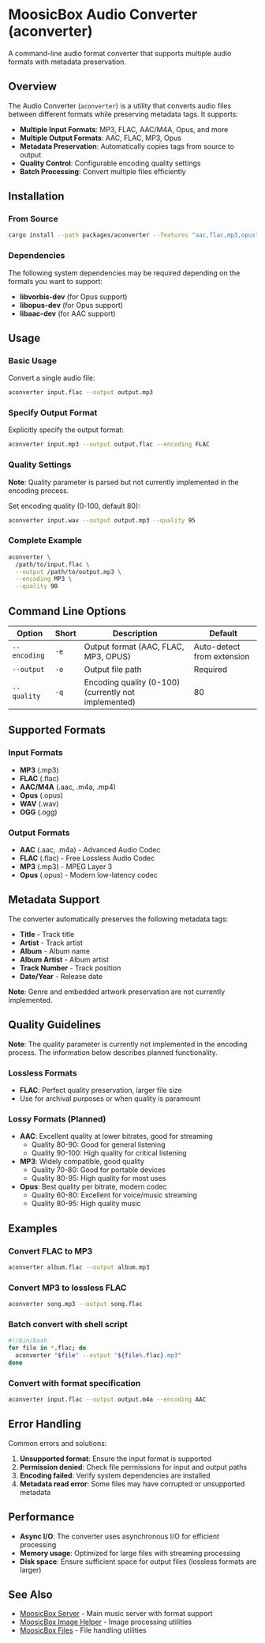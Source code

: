 # MoosicBox Audio Converter (aconverter)

A command-line audio format converter that supports multiple audio formats with metadata preservation.

## Overview

The Audio Converter (`aconverter`) is a utility that converts audio files between different formats while preserving metadata tags. It supports:

- **Multiple Input Formats**: MP3, FLAC, AAC/M4A, Opus, and more
- **Multiple Output Formats**: AAC, FLAC, MP3, Opus
- **Metadata Preservation**: Automatically copies tags from source to output
- **Quality Control**: Configurable encoding quality settings
- **Batch Processing**: Convert multiple files efficiently

## Installation

### From Source

```bash
cargo install --path packages/aconverter --features "aac,flac,mp3,opus"
```

### Dependencies

The following system dependencies may be required depending on the formats you want to support:

- **libvorbis-dev** (for Opus support)
- **libopus-dev** (for Opus support)
- **libaac-dev** (for AAC support)

## Usage

### Basic Usage

Convert a single audio file:

```bash
aconverter input.flac --output output.mp3
```

### Specify Output Format

Explicitly specify the output format:

```bash
aconverter input.mp3 --output output.flac --encoding FLAC
```

### Quality Settings

**Note**: Quality parameter is parsed but not currently implemented in the encoding process.

Set encoding quality (0-100, default 80):

```bash
aconverter input.wav --output output.mp3 --quality 95
```

### Complete Example

```bash
aconverter \
  /path/to/input.flac \
  --output /path/to/output.mp3 \
  --encoding MP3 \
  --quality 90
```

## Command Line Options

| Option       | Short | Description                                          | Default                    |
| ------------ | ----- | ---------------------------------------------------- | -------------------------- |
| `--encoding` | `-e`  | Output format (AAC, FLAC, MP3, OPUS)                 | Auto-detect from extension |
| `--output`   | `-o`  | Output file path                                     | Required                   |
| `--quality`  | `-q`  | Encoding quality (0-100) (currently not implemented) | 80                         |

## Supported Formats

### Input Formats

- **MP3** (.mp3)
- **FLAC** (.flac)
- **AAC/M4A** (.aac, .m4a, .mp4)
- **Opus** (.opus)
- **WAV** (.wav)
- **OGG** (.ogg)

### Output Formats

- **AAC** (.aac, .m4a) - Advanced Audio Codec
- **FLAC** (.flac) - Free Lossless Audio Codec
- **MP3** (.mp3) - MPEG Layer 3
- **Opus** (.opus) - Modern low-latency codec

## Metadata Support

The converter automatically preserves the following metadata tags:

- **Title** - Track title
- **Artist** - Track artist
- **Album** - Album name
- **Album Artist** - Album artist
- **Track Number** - Track position
- **Date/Year** - Release date

**Note**: Genre and embedded artwork preservation are not currently implemented.

## Quality Guidelines

**Note**: The quality parameter is currently not implemented in the encoding process. The information below describes planned functionality.

### Lossless Formats

- **FLAC**: Perfect quality preservation, larger file size
- Use for archival purposes or when quality is paramount

### Lossy Formats (Planned)

- **AAC**: Excellent quality at lower bitrates, good for streaming
    - Quality 80-90: Good for general listening
    - Quality 90-100: High quality for critical listening
- **MP3**: Widely compatible, good quality
    - Quality 70-80: Good for portable devices
    - Quality 80-95: High quality for most uses
- **Opus**: Best quality per bitrate, modern codec
    - Quality 60-80: Excellent for voice/music streaming
    - Quality 80-95: High quality music

## Examples

### Convert FLAC to MP3

```bash
aconverter album.flac --output album.mp3
```

### Convert MP3 to lossless FLAC

```bash
aconverter song.mp3 --output song.flac
```

### Batch convert with shell script

```bash
#!/bin/bash
for file in *.flac; do
  aconverter "$file" --output "${file%.flac}.mp3"
done
```

### Convert with format specification

```bash
aconverter input.flac --output output.m4a --encoding AAC
```

## Error Handling

Common errors and solutions:

1. **Unsupported format**: Ensure the input format is supported
2. **Permission denied**: Check file permissions for input and output paths
3. **Encoding failed**: Verify system dependencies are installed
4. **Metadata read error**: Some files may have corrupted or unsupported metadata

## Performance

- **Async I/O**: The converter uses asynchronous I/O for efficient processing
- **Memory usage**: Optimized for large files with streaming processing
- **Disk space**: Ensure sufficient space for output files (lossless formats are larger)

## See Also

- [MoosicBox Server](../server/README.md) - Main music server with format support
- [MoosicBox Image Helper](../image/README.md) - Image processing utilities
- [MoosicBox Files](../files/README.md) - File handling utilities
